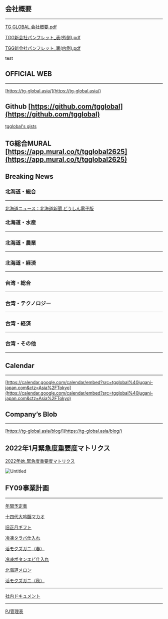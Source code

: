 ## 会社概要

---

[TG GLOBAL 会社概要.pdf](https://s3-us-west-2.amazonaws.com/secure.notion-static.com/6c103910-0947-4694-aeda-f267e0083ee5/TG_GLOBAL_会社概要.pdf)

[TGG新会社パンフレット_表(外側).pdf](https://s3-us-west-2.amazonaws.com/secure.notion-static.com/47735268-97f4-4297-8a1e-3716b7383a6d/TGG新会社パンフレット_表(外側).pdf)

[TGG新会社パンフレット_裏(内側).pdf](https://s3-us-west-2.amazonaws.com/secure.notion-static.com/bfa6fbd5-7db3-4cab-ad00-e279f8822833/TGG新会社パンフレット_裏(内側).pdf)

test

## OFFICIAL WEB

---

[https://tg-global.asia/](https://tg-global.asia/)

## Github [https://github.com/tgglobal](https://github.com/tgglobal)

[tgglobal's gists](https://gist.github.com/tgglobal)

## TG総合MURAL [https://app.mural.co/t/tgglobal2625](https://app.mural.co/t/tgglobal2625)

## Breaking News

### 北海道・総合

---

[北海道ニュース：北海道新聞 どうしん電子版](https://www.hokkaido-np.co.jp/news/n_hokkaido)

### 北海道・水産

---

### 北海道・農業

---

### 北海道・経済

---

### 台湾・総合

---

### 台湾・テクノロジー

---

### 台湾・経済

---

### 台湾・その他

---

## Calendar

---

[https://calendar.google.com/calendar/embed?src=tgglobal%40jugani-japan.com&ctz=Asia%2FTokyo](https://calendar.google.com/calendar/embed?src=tgglobal%40jugani-japan.com&ctz=Asia%2FTokyo)

## Company’s Blob

---

[https://tg-global.asia/blog/](https://tg-global.asia/blog/)

## 2022年1月緊急度重要度マトリクス

[2022年始_緊急度重要度マトリクス](https://app.mural.co/t/tgglobal2625/m/tgglobal2625/1641359944864/8f7f839472be71459279fb0a9e5654386254ae86?sender=u39ee00529a884cb52a715961)

![Untitled](https://s3-us-west-2.amazonaws.com/secure.notion-static.com/26b62d82-c897-46bb-8aea-eca6bd07c000/Untitled.png)

## FY09事業計画

---

[年間予定表](https://www.notion.so/182d73c3129448d6b92bf58ebcd35d59)

[十四代大吟醸マカオ](https://www.notion.so/ee6bf086be03431ea38b2e073b020b66)

[旧正月ギフト](https://www.notion.so/f2bb19abd3d745dd88291395c19c03cf)

[冷凍タラバ仕入れ](https://www.notion.so/d4e4f904457b465da4822842eb7a30a1)

[活モクズガニ（春）](https://www.notion.so/c881f2627cf94ab08937d96cbfa3a730)

[冷凍ボタンエビ仕入れ](https://www.notion.so/da92c37dce3847c8b814cfe3c53ce906)

[北海道メロン](https://www.notion.so/e6dffbdf47d249d5a48445f5b13f1139)

[活モクズガニ（秋）](https://www.notion.so/8a0e2efb5544420b8fe9a255469a6021)

---

[社内ドキュメント](https://www.notion.so/1c7a08a642dc49b8bcb89c46029f9439)

---

[PJ管理表](https://www.notion.so/92d97eab868a4ae7bc0031c2f05d781b)
